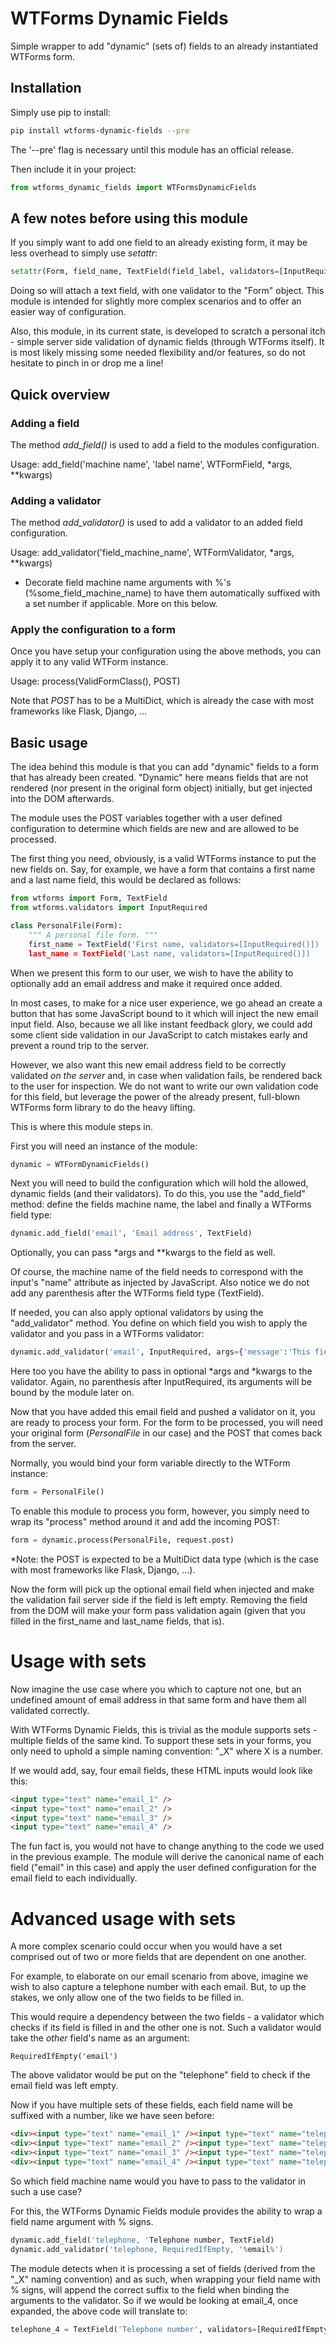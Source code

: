 # WTForms Dynamic Fields

Simple wrapper to add "dynamic" (sets of) fields to an already instantiated WTForms form.

## Installation

Simply use pip to install:
	
```bash
pip install wtforms-dynamic-fields --pre
```

The '--pre' flag is necessary until this module has an official release.

Then include it in your project:

```python
from wtforms_dynamic_fields import WTFormsDynamicFields
```

## A few notes before using this module

If you simply want to add one field to an already existing form, it may be less overhead to simply use *setattr*:

```python
setattr(Form, field_name, TextField(field_label, validators=[InputRequired()]))
```

Doing so will attach a text field, with one validator to the "Form" object. This module is intended for slightly more complex scenarios and to offer an easier way of configuration.

Also, this module, in its current state, is developed to scratch a personal itch - simple server side validation of dynamic fields (through WTForms itself).
It is most likely missing some needed flexibility and/or features, so do not hesitate to pinch in or drop me a line!

## Quick overview

### Adding a field

The method *add_field()* is used to add a field to the modules configuration.

Usage: add_field('machine name', 'label name', WTFormField, *args, **kwargs)

### Adding a validator

The method *add_validator()* is used to add a validator to an added field configuration.

Usage: add_validator('field_machine_name', WTFormValidator, *args, **kwargs)

* Decorate field machine name arguments with %'s (%some_field_machine_name) to have them automatically suffixed with a set number if applicable. More on this below.

### Apply the configuration to a form

Once you have setup your configuration using the above methods, you can apply it to any valid WTForm instance.

Usage: process(ValidFormClass(), POST)

Note that *POST* has to be a MultiDict, which is already the case with most frameworks like Flask, Django, ...

## Basic usage

The idea behind this module is that you can add "dynamic" fields to a form that has already been created.
"Dynamic" here means fields that are not rendered (nor present in the original form object) initially, but get injected into the DOM afterwards.

The module uses the POST variables together with a user defined configuration to determine which fields are new and are allowed to be processed.

The first thing you need, obviously, is a valid WTForms instance to put the new fields on.
Say, for example, we have a form that contains a first name and a last name field, this would be declared as follows:

```python
from wtforms import Form, TextField
from wtforms.validators import InputRequired

class PersonalFile(Form):
	""" A personal file form. """
	first_name = TextField('First name, validators=[InputRequired()])
	last_name = TextField('Last name, validators=[InputRequired()])
```

When we present this form to our user, we wish to have the ability to optionally add an email address and make it required once added.

In most cases, to make for a nice user experience, we go ahead an create a button that has some JavaScript bound to it which will inject the new email input field.
Also, because we all like instant feedback glory, we could add some client side validation in our JavaScript to catch mistakes early and prevent a round trip to the server.

However, we also want this new email address field to be correctly validated *on the server* and, in case when validation fails, be rendered back to the user for inspection.
We do not want to write our own validation code for this field, but leverage the power of the already present, full-blown WTForms form library to do the heavy lifting.

This is where this module steps in. 

First you will need an instance of the module:

```python
dynamic = WTFormDynamicFields()
```

Next you will need to build the configuration which will hold the allowed, dynamic fields (and their validators).
To do this, you use the "add_field" method: define the fields machine name, the label and finally a WTForms field type:

```python
dynamic.add_field('email', 'Email address', TextField)
```

Optionally, you can pass *args and **kwargs to the field as well.

Of course, the machine name of the field needs to correspond with the input's "name" attribute as injected by JavaScript.
Also notice we do not add any parenthesis after the WTForms field type (TextField).

If needed, you can also apply optional validators by using the "add_validator" method.
You define on which field you wish to apply the validator and you pass in a WTForms validator:

```python
dynamic.add_validator('email', InputRequired, args={'message':'This field is required'})
```

Here too you have the ability to pass in optional *args and *kwargs to the validator.
Again, no parenthesis after InputRequired, its arguments will be bound by the module later on.

Now that you have added this email field and pushed a validator on it, you are ready to process your form.
For the form to be processed, you will need your original form (*PersonalFile* in our case) and the POST that comes back from the server.

Normally, you would bind your form variable directly to the WTForm instance:

```python
form = PersonalFile()
```

To enable this module to process you form, however, you simply need to wrap its "process" method around it and add the incoming POST:

```python
form = dynamic.process(PersonalFile, request.post)
```

*Note: the POST is expected to be a MultiDict data type (which is the case with most frameworks like Flask, Django, ...).

Now the form will pick up the optional email field when injected and make the validation fail server side if the field is left empty.
Removing the field from the DOM will make your form pass validation again (given that you filled in the first_name and last_name fields, that is).

Usage with sets
===============

Now imagine the use case where you which to capture not one, but an undefined amount of email address in that same form and have them all validated correctly.

With WTForms Dynamic Fields, this is trivial as the module supports sets - multiple fields of the same kind.
To support these sets in your forms, you only need to uphold a simple naming convention: "_X" where X is a number.

If we would add, say, four email fields, these HTML inputs would look like this:

```html
<input type="text" name="email_1" />
<input type="text" name="email_2" />
<input type="text" name="email_3" />
<input type="text" name="email_4" />
```

The fun fact is, you would not have to change anything to the code we used in the previous example.
The module will derive the canonical name of each field ("email" in this case) and apply the user defined configuration for the email field to each individually.

Advanced usage with sets
========================

A more complex scenario could occur when you would have a set comprised out of two or more fields that are dependent on one another.

For example, to elaborate on our email scenario from above, imagine we wish to also capture a telephone number with each email.
But, to up the stakes, we only allow one of the two fields to be filled in.

This would require a dependency between the two fields - a validator which checks if its field is filled in and the other one is not.
Such a validator would take the *other* field's name as an argument:

	RequiredIfEmpty('email')

The above validator would be put on the "telephone" field to check if the email field was left empty.

Now if you have multiple sets of these fields, each field name will be suffixed with a number, like we have seen before:

```html
<div><input type="text" name="email_1" /><input type="text" name="telephone_1" /></div>
<div><input type="text" name="email_2" /><input type="text" name="telephone_2" /></div>
<div><input type="text" name="email_3" /><input type="text" name="telephone_3" /></div>
<div><input type="text" name="email_4" /><input type="text" name="telephone_4" /></div>
```

So which field machine name would you have to pass to the validator in such a use case?

For this, the WTForms Dynamic Fields module provides the ability to wrap a field name argument with % signs.

```python
dynamic.add_field('telephone, 'Telephone number, TextField)
dynamic.add_validator('telephone, RequiredIfEmpty, '%email%')
```

The module detects when it is processing a set of fields (derived from the "_X" naming convention) and as such, when wrapping your field name with % signs, will append the correct suffix to the field when binding the arguments to the validator. So if we would be looking at email_4, once expanded, the above code will translate to:

```python
telephone_4 = TextField('Telephone number', validators=[RequiredIfEmpty('email_4')])
```
	
